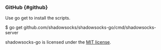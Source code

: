 ### GitHub {#github}

Use go get to install the scripts.

$ go get github.com/shadowsocks/shadowsocks-go/cmd/shadowsocks-server

shadowsocks-go is licensed under the [MIT license](http://opensource.org/licenses/MIT).